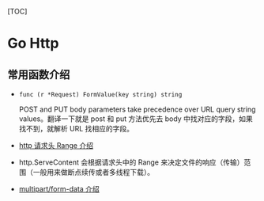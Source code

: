 [TOC]

# Go Http

## 常用函数介绍

- `func (r *Request) FormValue(key string) string`

  POST and PUT body parameters take precedence over URL query string values。翻译一下就是 post 和 put 方法优先去 body 中找对应的字段，如果找不到，就解析 URL 找相应的字段。

- [http 请求头 Range 介绍](https://blog.csdn.net/lv18092081172/article/details/51457525?spm=1001.2101.3001.6650.11&utm_medium=distribute.pc_relevant.none-task-blog-2%7Edefault%7EBlogCommendFromBaidu%7ERate-11.pc_relevant_paycolumn_v3&depth_1-utm_source=distribute.pc_relevant.none-task-blog-2%7Edefault%7EBlogCommendFromBaidu%7ERate-11.pc_relevant_paycolumn_v3&utm_relevant_index=17)

- http.ServeContent 会根据请求头中的 Range 来决定文件的响应（传输）范围（一般用来做断点续传或者多线程下载）。

- [multipart/form-data 介绍](https://www.imooc.com/article/314402)
